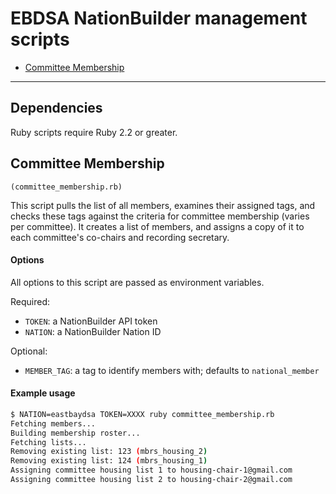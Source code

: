 # EBDSA NationBuilder management scripts

- [Committee Membership](#committee-membership)

---

## Dependencies

Ruby scripts require Ruby 2.2 or greater.

## Committee Membership

`(committee_membership.rb)`

This script pulls the list of all members, examines their
assigned tags, and checks these tags against the criteria
for committee membership (varies per committee). It creates
a list of members, and assigns a copy of it to each committee's
co-chairs and recording secretary.

#### Options

All options to this script are passed as environment variables.

Required:

- `TOKEN`: a NationBuilder API token
- `NATION`: a NationBuilder Nation ID

Optional:

- `MEMBER_TAG`: a tag to identify members with; defaults
  to `national_member`

#### Example usage

```sh
$ NATION=eastbaydsa TOKEN=XXXX ruby committee_membership.rb
Fetching members...
Building membership roster...
Fetching lists...
Removing existing list: 123 (mbrs_housing_2)
Removing existing list: 124 (mbrs_housing_1)
Assigning committee housing list 1 to housing-chair-1@gmail.com
Assigning committee housing list 2 to housing-chair-2@gmail.com
```
